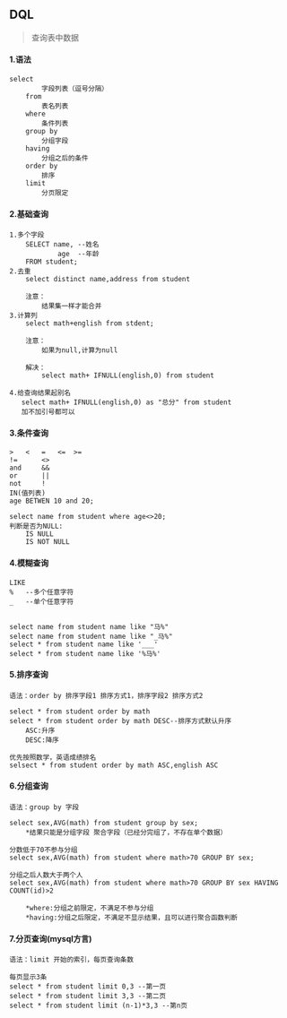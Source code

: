 ## DQL
> 查询表中数据

#### 1.语法
    select
            字段列表（逗号分隔）
        from
            表名列表
        where
            条件列表
        group by
            分组字段
        having
            分组之后的条件
        order by
            排序
        limit
            分页限定
            

#### 2.基础查询
    1.多个字段
        SELECT name, --姓名
                age  --年龄
        FROM student;
    2.去重
        select distinct name,address from student
        
        注意：
            结果集一样才能合并
    3.计算列
        select math+english from stdent;
        
        注意：
            如果为null,计算为null
        
        解决：
            select math+ IFNULL(english,0) from student
    
    4.给查询结果起别名
       select math+ IFNULL(english,0) as "总分" from student
       加不加引号都可以

#### 3.条件查询
    >   <   =   <=  >=
    !=      <>
    and     &&
    or      ||
    not     !
    IN(值列表)
    age BETWEN 10 and 20;
    
    select name from student where age<>20;
    判断是否为NULL:
        IS NULL
        IS NOT NULL
        
#### 4.模糊查询
    LIKE
    %   --多个任意字符
    _   --单个任意字符
    
    
    select name from student name like "马%"
    select name from student name like "_马%"
    select * from student name like '___'
    select * from student name like '%马%'
    
#### 5.排序查询
    语法：order by 排序字段1 排序方式1，排序字段2 排序方式2
    
    select * from student order by math
    select * from student order by math DESC--排序方式默认升序
        ASC:升序
        DESC:降序
    
    优先按照数学，英语成绩排名
    selsect * from student order by math ASC,english ASC
    
#### 6.分组查询
    语法：group by 字段
    
    select sex,AVG(math) from student group by sex;
        *结果只能是分组字段 聚合字段（已经分完组了，不存在单个数据）
    
    分数低于70不参与分组
    select sex,AVG(math) from student where math>70 GROUP BY sex;

    分组之后人数大于两个人
    select sex,AVG(math) from student where math>70 GROUP BY sex HAVING COUNT(id)>2
    
        *where:分组之前限定，不满足不参与分组
        *having:分组之后限定，不满足不显示结果，且可以进行聚合函数判断
    
#### 7.分页查询(mysql方言)
    语法：limit 开始的索引，每页查询条数
    
    每页显示3条
    select * from student limit 0,3 --第一页
    select * from student limit 3,3 --第二页
    select * from student limit (n-1)*3,3 --第n页

    
    